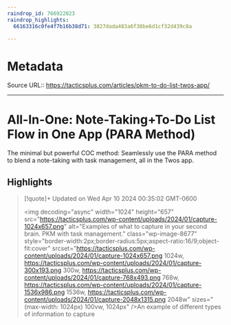```yaml
---
raindrop_id: 766922023
raindrop_highlights:
  66163316c0fe4f7b16b38d71: 3827dada483a6f38be6d1cf32d439c8a

---
```


# Metadata
Source URL:: https://tacticsplus.com/articles/pkm-to-do-list-twos-app/


---
# All-In-One: Note-Taking+To-Do List Flow in One App (PARA Method)

The minimal but powerful COC method: Seamlessly use the PARA method to blend a note-taking with task management, all in the Twos app.

## Highlights

> [!quote]+ Updated on Wed Apr 10 2024 00:35:02 GMT-0600
>
> &lt;img decoding=&quot;async&quot; width=&quot;1024&quot; height=&quot;657&quot; src=&quot;https://tacticsplus.com/wp-content/uploads/2024/01/capture-1024x657.png&quot; alt=&quot;Examples of what to capture in your second brain. PKM with task management.&quot; class=&quot;wp-image-8677&quot; style=&quot;border-width:2px;border-radius:5px;aspect-ratio:16/9;object-fit:cover&quot; srcset=&quot;https://tacticsplus.com/wp-content/uploads/2024/01/capture-1024x657.png 1024w, https://tacticsplus.com/wp-content/uploads/2024/01/capture-300x193.png 300w, https://tacticsplus.com/wp-content/uploads/2024/01/capture-768x493.png 768w, https://tacticsplus.com/wp-content/uploads/2024/01/capture-1536x986.png 1536w, https://tacticsplus.com/wp-content/uploads/2024/01/capture-2048x1315.png 2048w&quot; sizes=&quot;(max-width: 1024px) 100vw, 1024px&quot; /&gt;An example of different types of information to capture
